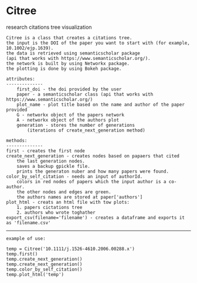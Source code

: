 # Citree
research citations tree visualization

    Citree is a class that creates a citations tree.
    the input is the DOI of the paper you want to start with (for example, 10.1002/ejp.1639).
    the data is retrieved using semanticscholar package
    (api that works with https://www.semanticscholar.org/).
    the network is built by using Networkx package.
    the plotting is done by using Bokeh package.
    
    attributes: 
    --------------
        first_doi - the doi provided by the user
        paper - a semanticscholar class (api that works with https://www.semanticscholar.org/)
        plot_name - plot title based on the name and author of the paper provided
        G - networkx object of the papers network
        A - networkx object of the authors plot
        generation - stores the number of generations
            (iterations of create_next_generation method)
        
    methods:
    --------------
    first - creates the first node
    create_next_generation - creates nodes based on papaers that cited
        the last generation nodes.
        saves a backup gpickle file.
        prints the generaton nuber and how many papers were found.
    color_by_self_citation - needs an input of authorId.
        colors in red nodes of papers which the input author is a co-author.
        the other nodes and edges are green.
        the authors names are stored at paper['authors']
    plot_html - creats an html file with tow plots:
        1. papers cictations tree
        2. authors who wrote toghather
    export_csv(filename='filename') - creates a dataframe and exports it as 'filename.csv'

----------------------------
    example of use:

    temp = Citree('10.1111/j.1526-4610.2006.00288.x')
    temp.first()
    temp.create_next_generation()
    temp.create_next_generation()
    temp.color_by_self_citation()
    temp.plot_html('temp')
